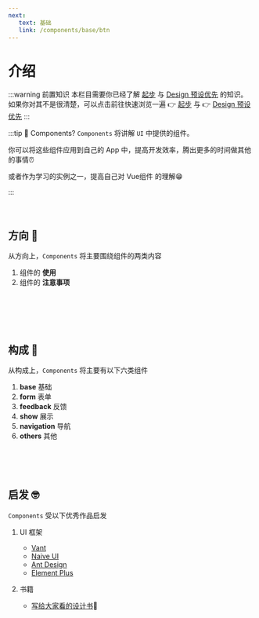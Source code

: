 ```yaml
---
next: 
   text: 基础
   link: /components/base/btn
---
```


# 介绍

:::warning 前置知识
本栏目需要你已经了解 [起步](/tob-ui-doc/guide/started/) 与 [Design 预设优先](/tob-ui-doc/guide/design/presetsFirst/) 的知识。  
如果你对其不是很清楚，可以点击前往快速浏览一遍 👉 [起步](/tob-ui-doc/guide/started/) 与 👉 [Design 预设优先](/tob-ui-doc/guide/design/presetsFirst/)
:::

:::tip 🤔 Components?
`Components` 将讲解 `UI` 中提供的组件。  

<p> 你可以将这些组件应用到自己的 <t-tag>App</t-tag> 中，提高开发效率，腾出更多的时间做其他的事情⏰</p>

<p> 或者作为学习的实例之一，提高自己对 <t-tag>Vue组件</t-tag> 的理解😁 </p>
:::



<br />
<br />
<br />

## 方向 :thinking:
从方向上，`Components` 将主要围绕组件的两类内容

1. 组件的 **使用**
2. 组件的 **注意事项**


<br />
<br />
<br />
<br />


## 构成 :monocle_face:

从构成上，`Components` 将主要有以下六类组件

1. **base** 基础
2. **form** 表单
3. **feedback** 反馈
4. **show** 展示
5. **navigation** 导航
6. **others** 其他


<br />
<br />
<br />


## 启发 :nerd_face:

`Components` 受以下优秀作品启发

1. UI 框架
   - [Vant](https://vant-contrib.gitee.io/vant/#/zh-CN/home)
   - [Naive UI](https://www.naiveui.com/)
   - [Ant Design](https://ant.design/index-cn)
   - [Element Plus](https://element-plus.gitee.io/zh-CN/guide/design.html)


2. 书籍
    - [写给大家看的设计书](https://www.baidu.com/link?url=OclYdw-He4MBdVn9INxlm0FUu2Z_cr4Ps8vRI6rSo8DLUW2g8rbJdk2Nes8yfs_kx0wLql0KyfTWVRJdkAhCwa&wd=&eqid=9dca95120014b9730000000661b9a43b)📕


